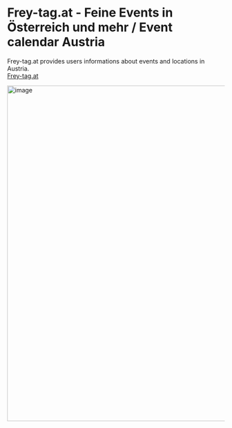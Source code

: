 # Frey-tag.at - Feine Events in Österreich und mehr / Event calendar Austria

Frey-tag.at provides users informations about events and locations in Austria.
<br>
<a href="www.frey-tag.at">Frey-tag.at


<img width="778" alt="image" src="https://user-images.githubusercontent.com/47069147/166067059-a6f39f9c-8f04-4e8f-848b-105709925236.png">
